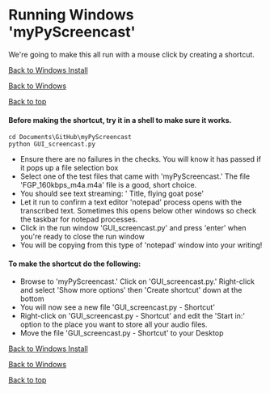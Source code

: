 # Running Windows 'myPyScreencast'
We're going to make this all run with a mouse click by creating a shortcut.

[Back to Windows Install](INSTALL_windows.md)

[Back to Windows](FAQ_windows.md)

[Back to top](../README.md)

#### Before making the shortcut, try it in a shell to make sure it works.
```commandline
cd Documents\GitHub\myPyScreencast
python GUI_screencast.py
```
   - Ensure there are no failures in the checks.  You will know it has passed if it pops up a file selection box
   - Select one of the test files that came with 'myPyScreencast.'  The file 'FGP_160kbps_m4a.m4a' file is a good, short choice.
   - You should see text streaming:   '<time stamp> Title, flying goat pose'
   - Let it run to confirm a text editor 'notepad' process opens with the transcribed text.   Sometimes this opens below other windows so check the taskbar for notepad processes.
   - Click in the run window 'GUI_screencast.py' and press 'enter' when you're ready to close the run window
   - You will be copying from this type of 'notepad' window into your writing!

#### To make the shortcut do the following:
   - Browse to 'myPyScreencast.'  Click on 'GUI_screencast.py.'  Right-click and select 'Show more options' then 'Create shortcut' down at the bottom
   - You will now see a new file 'GUI_screencast.py - Shortcut'
   - Right-click on 'GUI_screencast.py - Shortcut' and edit the 'Start in:' option to the place you want to store all your audio files.
   - Move the file 'GUI_screencast.py - Shortcut' to your Desktop


[Back to Windows Install](INSTALL_windows.md)

[Back to Windows](FAQ_windows.md)

[Back to top](../README.md)
